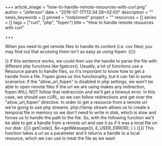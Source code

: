 +++
article_image = "how-to-handle-remote-resources-with-curl.png"
author = "Jeferson"
date = "2016-07-17T13:34:28+02:00"
description = ""
news_keywords = []
pinned = "notpinned"
project = ""
resources = []
series = []
tags = ["curl", "php", "fopen"]
title = "How to handle remote resources with curl"

+++

When you need to get remote files to handle its content (i.e. csv files) you may find out that accesing them isn't as easy as using fopen:
{{<highlight php>}}
<?php
$handle = fopen($filename, "r") or die('could not open .' $filename);
{{</highlight>}}

If this sentence works, we could then use the handle to parse the file with different php functions like fgetcsv(). Usually, a lot of functions use a Resource param to handle files, so it's important to know how to get a handle from a file. Fopen gives us this functionality, but it can fail in some scenarios:
If the "allow_url_fopen" is disabled in php settings, we won't be able to open remote files
If the url we are using makes any redirection, fopen WILL NOT follow that redirección and we'll get a timeout error.
In this case, we should use cURL, so we can follow redirections and get over the "allow_url_fopen" directive. In order to get a resource from a remote url we're going to use php streams. php://temp stream allows us to create a temporal file in memory so we don't need to write in disk, which is slow and forces us to handle the path to the file. So, with the following function we'll be able to get a handle from a remote url and use it as if it was a local file on our disk:

{{<highlight php>}}
<?php
function _curl($url){
 try {
  $file_handler = fopen('php://temp', 'w+');
  $ch = curl_init();
  if (FALSE === $ch)
   throw new Exception('failed to initialize');
  curl_setopt($ch, CURLOPT_URL, $url);
  curl_setopt($ch, CURLOPT_RETURNTRANSFER, 1);
  curl_setopt($ch, CURLOPT_FOLLOWLOCATION, 1);
  curl_setopt($ch, CURLOPT_FILE, $file_handler);
  //curl_setopt ($ch, CURLOPT_PORT , 8080);
  curl_setopt($ch, CURLOPT_TIMEOUT, 10); //timeout in seconds
  $content = curl_exec($ch);
  curl_close($ch);
  if (FALSE === $content)
   throw new Exception(curl_error($ch), curl_errno($ch));
  rewind($file_handler);
  return $file_handler;
 } catch(Exception $e) {
  trigger_error(sprintf(
   'Curl failed with error #%d: %s',
  $e->getCode(), $e->getMessage()),
   E_USER_ERROR);
 }
}
{{</highlight>}}

This function takes a url as a parameter and it returns a handle to a local resource, which we can use to treat the file as we want
